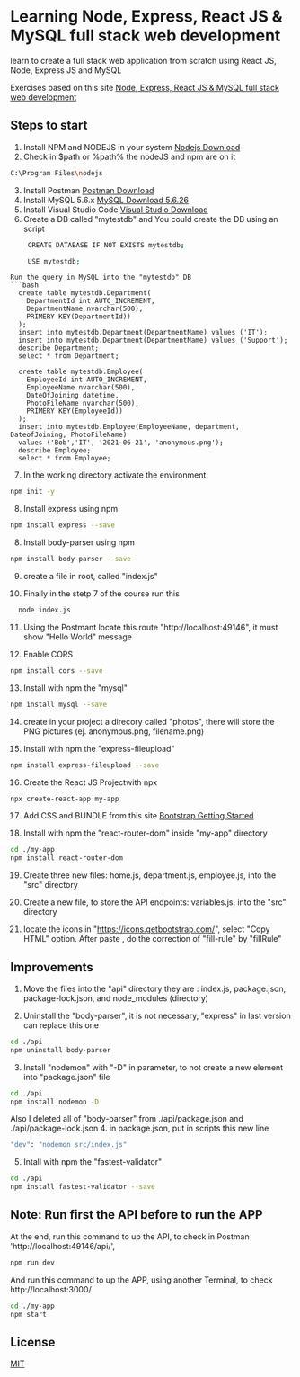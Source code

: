 # Learning Node, Express, React JS & MySQL full stack web development

learn to create a full stack web application from scratch using React JS, Node, Express JS and MySQL

Exercises based on this site 
[Node, Express, React JS & MySQL full stack web development](https://www.udemy.com/share/105bJo3@bRAZb_kbYN2z9I8tJYWuD_Lj6uQJpiv3Njcqa0s1lzt8YWLQoMXDc20NO08L3hlT/)


## Steps to start
1. Install NPM and NODEJS in your system 
  [Nodejs Download](https://nodejs.org/en/download/current/)
2. Check in $path or %path% the nodeJS and npm are on it
  ```bash
  C:\Program Files\nodejs
  ```
3. Install Postman
  [Postman Download](https://www.postman.com/downloads/)
4. Install MySQL 5.6.x
  [MySQL Download 5.6.26](https://downloads.mysql.com/archives/community/)
5. Install Visual Studio Code
  [Visual Studio Download](https://code.visualstudio.com/insiders/)
6. Create a DB called "mytestdb" and
  You could create the DB using an script
   ```bash
    CREATE DATABASE IF NOT EXISTS mytestdb;

    USE mytestdb;
  ```
  Run the query in MySQL into the "mytestdb" DB
  ```bash
    create table mytestdb.Department(
      DepartmentId int AUTO_INCREMENT,
      DepartmentName nvarchar(500),
      PRIMERY KEY(DepartmentId))
    );
    insert into mytestdb.Department(DepartmentName) values ('IT');
    insert into mytestdb.Department(DepartmentName) values ('Support');
    describe Department;
    select * from Department;

    create table mytestdb.Employee(
      EmployeeId int AUTO_INCREMENT,
      EmployeeName nvarchar(500),
      DateOfJoining datetime,
      PhotoFileName nvarchar(500),      
      PRIMERY KEY(EmployeeId))
    );
    insert into mytestdb.Employee(EmployeeName, department, DateofJoining, PhotoFileName) 
    values ('Bob','IT', '2021-06-21', 'anonymous.png');
    describe Employee;
    select * from Employee;
  ```
7. In the working directory activate the environment:
  ```bash
  npm init -y
  ```
8. Install express using npm
  ```bash
  npm install express --save
  ```
8. Install body-parser using npm
  ```bash
  npm install body-parser --save
  ```
9. create a file in root, called "index.js"

10. Finally in the stetp 7 of the course run this
  ```bash
    node index.js
  ``` 
11. Using the Postmant locate this route "http://localhost:49146", it must show "Hello World" message 

12. Enable CORS
  ```bash
  npm install cors --save
  ```

13. Install with npm the "mysql"
  ```bash
  npm install mysql --save
  ```
14. create in your project a direcory called "photos", there will store the PNG pictures (ej. anonymous.png, filename.png)

15. Install with npm the "express-fileupload"
  ```bash
  npm install express-fileupload --save
  ```

16. Create the React JS Projectwith npx 
  ```bash
  npx create-react-app my-app
  ```

17. Add CSS and BUNDLE from this site 
  [Bootstrap Getting Started](https://getbootstrap.com/docs/5.1/getting-started/introduction/)

18. Install with npm the "react-router-dom" inside "my-app" directory
  ```bash
  cd ./my-app
  npm install react-router-dom 
  ```
19. Create three new files:
  home.js, department.js, employee.js, into the "src" directory

20. Create a new file, to store the API endpoints: variables.js, into the "src" directory

21. locate the icons in "https://icons.getbootstrap.com/", select "Copy HTML" option.
After paste , do the correction of "fill-rule" by "fillRule"

## Improvements

1. Move the files into the "api" directory
  they are : index.js, package.json, package-lock.json, and node_modules (directory)

2. Uninstall the "body-parser", it is not necessary, "express" in last version can replace this one
  ```bash
  cd ./api
  npm uninstall body-parser
  ```
3. Install "nodemon" with "-D" in parameter, to not create a new element into "package.json" file
  ```bash
  cd ./api
  npm install nodemon -D 
  ```
  Also I deleted all of "body-parser" from ./api/package.json and ./api/package-lock.json
4. in package.json, put in scripts this new line
  ```bash
  "dev": "nodemon src/index.js"
  ```
5. Intall with npm the "fastest-validator"
  ```bash
  cd ./api
  npm install fastest-validator --save
  ```  
## Note: Run first the API before to run the APP
At the end, run this command to up the API, to check in Postman 'http://localhost:49146/api/',
  ```bash
  npm run dev
  ```
And run this command to up the APP, using another Terminal, to check http://localhost:3000/
  ```bash
  cd ./my-app
  npm start
  ```

## License
[MIT](https://choosealicense.com/licenses/mit/)
